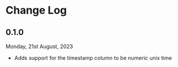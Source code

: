 # Change Log

## 0.1.0

Monday, 21st August, 2023

- Adds support for the timestamp column to be numeric unix time
